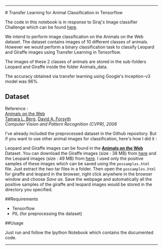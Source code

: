 <hr>
# Transfer Learning for Animal Classification in Tensorflow

The code in this notebook is in response to Siraj's Image classifier Challenge which can be found [here](https://www.youtube.com/watch?v=cAICT4Al5Ow).

We intend to perform image classification on the Animals on the Web dataset. The dataset contains images of 10 different classes of animals. However we would  perform a binary classification task to classify Leopard and Giraffe images using Transfer Learning in Tensorflow.

The images of these 2 classes of animals are stored in the sub-folders Leopard and Giraffe inside the folder Animals_data.

The accuracy obtained via transfer learning using Google's Inception-v3 model was 96%.


## Dataset

Reference :<br>
[Animals on the Web](http://tamaraberg.com/papers/berg_animals.pdf) <br>
[Tamara L. Berg](http://tamaraberg.com/), [David A. Forsyth](http://luthuli.cs.uiuc.edu/~daf) <br> 
*Computer Vision and Pattern Recognition (CVPR), 2006* <br>

I've already included the preprocessed dataset in the Github repository.  But if you want to use other animal images for classification, here's how I did it : 

Leopard and Giraffe images can be found in the [**Animals on the Web**](http://tamaraberg.com/animalDataset/index.html) Dataset. You can download the Giraffe images (size : 38 MB) from [here](http://tamaraberg.com/animalDataset/tarfiles/giraffe.tar.gz) and the Leopard images (size : 49 MB) from [here](http://tamaraberg.com/animalDataset/tarfiles/leopard.tar.gz). I used only the positive samples of these images which can be saved using the `possamples.html` file. Just extract the two tar files in a folder. Then open the `possamples.html` for giraffe and leopard in the browser, right click anywhere in the browser window and choose *Save as*. Save the webpage and automatically all the positive samples of the giraffe and leopard images would be stored in the directory you specified.


##Requirements

* Tensorflow
* PIL (for preprocessing the dataset)

##Usage 

Just run and follow the Ipython Notebook which contains the documented code.

<hr>

